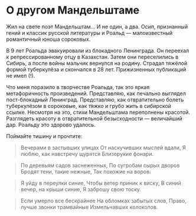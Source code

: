 
# О другом Мандельштаме

Жил на свете поэт Мандельштам… И не один, а два. Осип, признанный гений и классик русской литературы и Роальд — малоизвестный романтичный юноша сороковых.

В 9 лет Роальда эвакуировали из блокадного Ленинграда. Он переехал к репрессированному отцу в Казахстан. Затем они переселились в Сибирь, а после войны мальчик вернулся на родину. Страдал тяжёлой формой туберкулёза и скончался в 28 лет. Прижизненных публикаций не имел (!).

Что меня поразило в творчестве Роальда, так это яркая метафоричность произведений. Представляю, как печально выглядел пост-блокадный Ленинград. Представляю, как отвратительно болеть туберкулёзом в сороковые, как тяжко и грубо жить в сибирской ссылке. Несмотря на это, стихи Мандельштама переполнены красотой. Разглядеть красоту в отвратительной безысходности — величайший дар. Роальду это здорово удалось.

Поймайте тишину и прочтите:

> Вечерами в застывших улицах
> От наскучивших мыслей вдали,
> Я люблю, как навстречу щурятся
> Близорукие фонари.

> По деревьям садов заснеженных,
> По сугробам сырых дворов
> Бродят тени, такие нежные,
> Так похожие на воров.

> Я уйду в переулки синие,
> Чтобы ветер приник к виску,
> В синий вечер, на крыши синие,
> Я заброшу свою тоску.

> Если умерло все бескрайнее
> На обломках забытых слов,
> Право, лучше звонки трамвайные
> Измельчавших колоколов.
